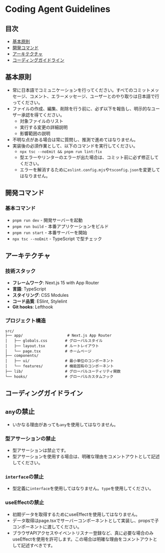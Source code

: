 # Coding Agent Guidelines

## 目次

- [基本原則](#基本原則)
- [開発コマンド](#開発コマンド)
- [アーキテクチャ](#アーキテクチャ)
- [コーディングガイドライン](#コーディングガイドライン)

## 基本原則

- 常に日本語でコミュニケーションを行ってください。すべてのコミットメッセージ、コメント、エラーメッセージ、ユーザーとのやり取りは日本語で行ってください。
- ファイルの作成、編集、削除を行う前に、必ず以下を報告し、明示的なユーザー承認を得てください。
  - 対象ファイルのリスト
  - 実行する変更の詳細説明
  - 影響範囲の説明
- 不明な点がある場合は常に質問し、推測で進めてはなりません。
- 実装後の必須作業として、以下のコマンドを実行してください。
    - `npx tsc --noEmit && pnpm run lint:fix`
    - 型エラーやリンターのエラーが出た場合は、コミット前に必ず修正してください。
    - エラーを解消するために`eslint.config.mjs`や`tsconfig.json`を変更してはなりません。

## 開発コマンド

### 基本コマンド

- `pnpm run dev` - 開発サーバーを起動
- `pnpm run build` - 本番アプリケーションをビルド
- `pnpm run start` - 本番サーバーを開始
- `npx tsc --noEmit` - TypeScript で型チェック

## アーキテクチャ

### 技術スタック

- **フレームワーク**: Next.js 15 with App Router
- **言語**: TypeScript
- **スタイリング**: CSS Modules
- **コード品質**: ESlint, Stylelint
- **Git hooks**: Lefthook

### プロジェクト構造

```
src/
├── app/                    # Next.js App Router
│   ├── globals.css        # グローバルスタイル
│   ├── layout.tsx         # ルートレイアウト
│   └── page.tsx           # ホームページ
├── components/
│   ├── ui/                # 最小単位のコンポーネント
│   └── features/          # 機能固有のコンポーネント
├── lib/                   # グローバルユーティリティ関数
└── hooks/                 # グローバルカスタムフック
```

## コーディングガイドライン

## `any`の禁止

- いかなる理由があっても`any`を使用してはなりません。

### 型アサーションの禁止

- 型アサーションは禁止です。
- 型アサーションを使用する場合は、明確な理由をコメントアウトとして記述してください。

### `interface`の禁止

- 型定義に`interface`を使用してはなりません。`type`を使用してください。

### useEffectの禁止

- 初期データを取得するためにuseEffectを使用してはなりません。
- データ取得はpage.tsxでサーバーコンポーネントとして実装し、propsで子コンポーネントに渡してください。
- ブラウザAPIアクセスやイベントリスナー登録など、真に必要な場合のみuseEffectを使用を許可します。この場合は明確な理由をコメントアウトとして記述すべきです。
